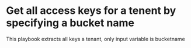 # Get all access keys for a tenent by specifying a bucket name

This playbook extracts all keys a tenant, only input variable is bucketname
